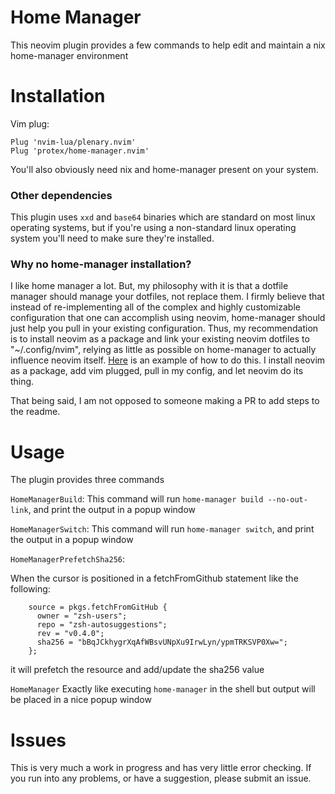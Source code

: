 # Home Manager
This neovim plugin provides a few commands to help edit and maintain a nix home-manager environment

# Installation
Vim plug:
```
Plug 'nvim-lua/plenary.nvim'
Plug 'protex/home-manager.nvim'
```

You'll also obviously need nix and home-manager present on your system.

### Other dependencies
This plugin uses `xxd` and `base64` binaries which are standard on most linux operating systems, but if you're using a non-standard linux operating system you'll need to make sure they're installed.

### Why no home-manager installation?
I like home manager a lot. But, my philosophy with it is that a dotfile manager should manage your dotfiles, not replace them. I firmly believe that instead of re-implementing all of the complex and highly customizable configuration that one can accomplish using neovim, home-manager should just help you pull in your existing configuration. Thus, my recommendation is to install neovim as a package and link your existing neovim dotfiles to "~/.config/nvim", relying as little as possible on home-manager to actually influence neovim itself. [Here](https://github.com/protex/home/blob/master/home.nix) is an example of how to do this. I install neovim as a package, add vim plugged, pull in my config, and let neovim do its thing.

That being said, I am not opposed to someone making a PR to add steps to the readme.

# Usage
The plugin provides three commands 

`HomeManagerBuild`:
This command will run `home-manager build --no-out-link`, and print the output in a popup window

`HomeManagerSwitch`:
This command will run `home-manager switch`, and print the output in a popup window

`HomeManagerPrefetchSha256`:

When the cursor is positioned in a fetchFromGithub statement like the following:
```
    source = pkgs.fetchFromGitHub {
      owner = "zsh-users";
      repo = "zsh-autosuggestions";
      rev = "v0.4.0";
      sha256 = "bBqJCkhygrXqAfWBsvUNpXu9IrwLyn/ypmTRKSVP0Xw=";
    };
```
it will prefetch the resource and add/update the sha256 value

`HomeManager`
Exactly like executing `home-manager` in the shell but output will be placed in a nice popup window

# Issues
This is very much a work in progress and has very little error checking. If you run into any problems, or have a suggestion, please submit an issue.



